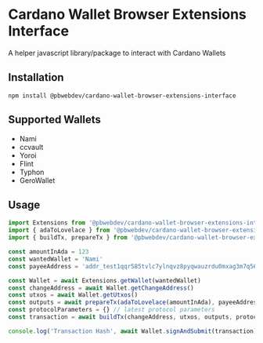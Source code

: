 # Cardano Wallet Browser Extensions Interface

A helper javascript library/package to interact with Cardano Wallets

## Installation

`npm install @pbwebdev/cardano-wallet-browser-extensions-interface`

## Supported Wallets

- Nami
- ccvault
- Yoroi
- Flint
- Typhon
- GeroWallet

## Usage

```javascript
import Extensions from '@pbwebdev/cardano-wallet-browser-extensions-interface'
import { adaToLovelace } from '@pbwebdev/cardano-wallet-browser-extensions-interface/utils'
import { buildTx, prepareTx } from '@pbwebdev/cardano-wallet-browser-extensions-interface/wallet'

const amountInAda = 123
const wantedWallet = 'Nami'
const payeeAddress = 'addr_test1qqr585tvlc7ylnqvz8pyqwauzrdu0mxag3m7q56grgmgu7sxu2hyfhlkwuxupa9d5085eunq2qywy7hvmvej456flknswgndm3'

const Wallet = await Extensions.getWallet(wantedWallet)
const changeAddress = await Wallet.getChangeAddress()
const utxos = await Wallet.getUtxos()
const outputs = await prepareTx(adaToLovelace(amountInAda), payeeAddress)
const protocolParameters = {} // latest protocol parameters
const transaction = await buildTx(changeAddress, utxos, outputs, protocolParameters)

console.log('Transaction Hash', await Wallet.signAndSubmit(transaction))
```
